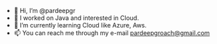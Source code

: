 - 👋 Hi, I’m @pardeepgr
- 👀 I worked on Java and interested in Cloud.
- 🌱 I’m currently learning Cloud like Azure, Aws.
- 📫 You can reach me through my e-mail pardeepgroach@gmail.com

<!---
pardeepgr/pardeepgr is a ✨ special ✨ repository because its `README.md` (this file) appears on your GitHub profile.
You can click the Preview link to take a look at your changes.
--->
